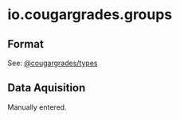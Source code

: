 # io.cougargrades.groups

## Format

See: [@cougargrades/types](https://github.com/cougargrades/types/issues/5)

## Data Aquisition

Manually entered.
